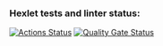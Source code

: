 ### Hexlet tests and linter status:
[![Actions Status](https://github.com/Rodgare/php-project-57/actions/workflows/hexlet-check.yml/badge.svg)](https://github.com/Rodgare/php-project-57/actions)
[![Quality Gate Status](https://sonarcloud.io/api/project_badges/measure?project=Rodgare_php-project-57&metric=alert_status)](https://sonarcloud.io/summary/new_code?id=Rodgare_php-project-57)